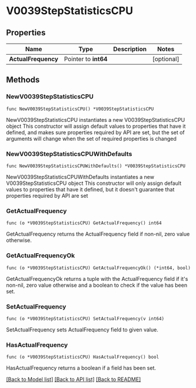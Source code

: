 # V0039StepStatisticsCPU

## Properties

Name | Type | Description | Notes
------------ | ------------- | ------------- | -------------
**ActualFrequency** | Pointer to **int64** |  | [optional] 

## Methods

### NewV0039StepStatisticsCPU

`func NewV0039StepStatisticsCPU() *V0039StepStatisticsCPU`

NewV0039StepStatisticsCPU instantiates a new V0039StepStatisticsCPU object
This constructor will assign default values to properties that have it defined,
and makes sure properties required by API are set, but the set of arguments
will change when the set of required properties is changed

### NewV0039StepStatisticsCPUWithDefaults

`func NewV0039StepStatisticsCPUWithDefaults() *V0039StepStatisticsCPU`

NewV0039StepStatisticsCPUWithDefaults instantiates a new V0039StepStatisticsCPU object
This constructor will only assign default values to properties that have it defined,
but it doesn't guarantee that properties required by API are set

### GetActualFrequency

`func (o *V0039StepStatisticsCPU) GetActualFrequency() int64`

GetActualFrequency returns the ActualFrequency field if non-nil, zero value otherwise.

### GetActualFrequencyOk

`func (o *V0039StepStatisticsCPU) GetActualFrequencyOk() (*int64, bool)`

GetActualFrequencyOk returns a tuple with the ActualFrequency field if it's non-nil, zero value otherwise
and a boolean to check if the value has been set.

### SetActualFrequency

`func (o *V0039StepStatisticsCPU) SetActualFrequency(v int64)`

SetActualFrequency sets ActualFrequency field to given value.

### HasActualFrequency

`func (o *V0039StepStatisticsCPU) HasActualFrequency() bool`

HasActualFrequency returns a boolean if a field has been set.


[[Back to Model list]](../README.md#documentation-for-models) [[Back to API list]](../README.md#documentation-for-api-endpoints) [[Back to README]](../README.md)


